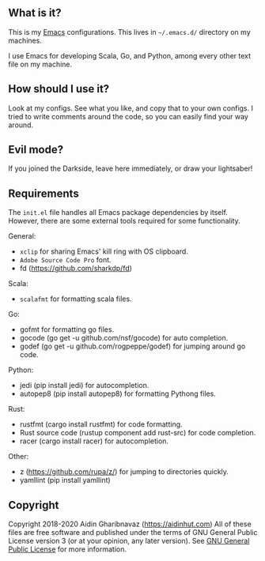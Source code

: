 What is it?
-----------
This is my [Emacs](https://www.gnu.org/software/emacs/) configurations. This lives in `~/.emacs.d/` directory on my machines.

I use Emacs for developing Scala, Go, and Python, among every other text file on my machine.

How should I use it?
--------------------
Look at my configs. See what you like, and copy that to your own configs. I tried to write comments around the code, so you can easily find your way around.

Evil mode?
----------
If you joined the Darkside, leave here immediately, or draw your lightsaber!

Requirements
------------
The `init.el` file handles all Emacs package dependencies by itself. However, there are some external tools required for some functionality.

General:
* `xclip` for sharing Emacs' kill ring with OS clipboard.
* `Adobe Source Code Pro` font.
* fd (https://github.com/sharkdp/fd)

Scala:
* `scalafmt` for formatting scala files.

Go:
* gofmt for formatting go files.
* gocode (go get -u github.com/nsf/gocode) for auto completion.
* godef (go get -u github.com/rogpeppe/godef) for jumping around go code.

Python:
* jedi (pip install jedi) for autocompletion.
* autopep8 (pip install autopep8) for formatting Pythong files.

Rust:
* rustfmt (cargo install rustfmt) for code formatting.
* Rust source code (rustup component add rust-src) for code completion.
* racer (cargo install racer) for autocompletion.

Other:
* z (https://github.com/rupa/z/) for jumping to directories quickly.
* yamllint (pip install yamllint)

Copyright
---------
Copyright 2018-2020 Aidin Gharibnavaz (https://aidinhut.com)
All of these files are free software and published under the terms of GNU General Public License version 3 (or at your opinion, any later version).
See [GNU General Public License](https://www.gnu.org/licenses/gpl-3.0.en.html) for more information.